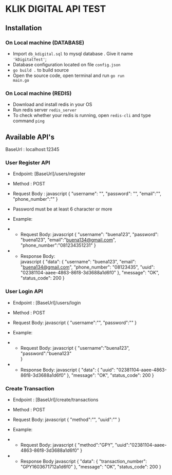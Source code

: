 # KLIK DIGITAL API TEST


## Installation

### On Local machine (DATABASE)
 - Import <code>db_kdigital.sql</code> to mysql database . Give it name <code>'kDigitalTest'</code>;
 - Database configuration located on file <code>config.json</code>
 - <code>go build .</code> to build source 
 - Open the source code, open terminal and run <code>go run main.go</code>

### On Local machine (REDIS)
 - Download and install redis in your OS
 - Run redis server <code>redis_server</code>
 - To check whether your redis is running, open <code>redis-cli</code> and type command <code>ping</code>

## Available API's
BaseUrl : localhost:12345

### User Register API
 - Endpoint: [BaseUrl]/users/register
 - Method  : POST
 - Request Body :
  javascript
  { 
    "username": "<string>",
    "password": "<string>",
    "email":"<string>",
    "phone_number":"<string>"
  }
  
 - Password must be at least 6 character or more
 - Example:
 - - Request Body:
     javascript
        {
        	 "username": "buena123",
             "password": "buena123",
             "email":"buena134@gmail.com",
             "phone_number":"081234351231"
        }
     
 - - Response Body:    
     javascript
        {
         "data": {
                 "username": "buena123",
                 "email": "buena134@gmail.com",
                 "phone_number": "08123435",
                 "uuid": "02381104-aaee-4863-86f8-3d3688a1d6f0"
             },
        "message": "OK",
        "status_code": 200
        }
     


### User Login API

 - Endpoint  : [BaseUrl]/users/login
 - Method    : POST
 - Request Body:
 javascript
{
    "username":"<string>",
    "password":"<string>"
}

 - Example:
 - - Request Body:
     javascript
         {
             "username":"buena123",
             "password":"buena123"    	
         }
     
 - - Response Body: 
      javascript
        {
            "data": {
                "uuid": "02381104-aaee-4863-86f8-3d3688a1d6f0"
            },
            "message": "OK",
            "status_code": 200
        }
        
 
 ### Create Transaction
 - Endpoint : [BaseUrl]/create/transactions
 - Method   : POST
 - Request Body:
  javascript
 {
    "method":"<string>",
    "uuid":"<string>"
}
  
 - Example:
 - - Request Body:
     javascript
        {
        	"method":"GPY",
            "uuid":"02381104-aaee-4863-86f8-3d3688a1d6f0"
        }
     
 - - Response Body
     javascript
        {
            "data": {
                "transaction_number": "GPY1603671712a1d6f0"
            },
            "message": "OK",
            "status_code": 200
        }
